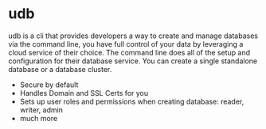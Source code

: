 # udb

udb is a cli that provides developers a way to create and manage databases via the command line, you have full control of your data by leveraging a cloud service of their choice. The command line does all of the setup and configuration for their database service. You can create a single standalone database or a database cluster. 

* Secure by default
* Handles Domain and SSL Certs for you
* Sets up user roles and permissions when creating database: reader, writer, admin
* much more


